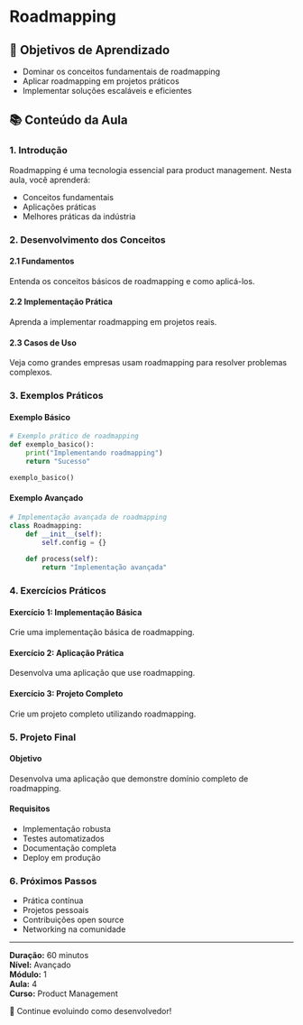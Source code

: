 # Roadmapping

## 🎯 Objetivos de Aprendizado
- Dominar os conceitos fundamentais de roadmapping
- Aplicar roadmapping em projetos práticos
- Implementar soluções escaláveis e eficientes

## 📚 Conteúdo da Aula

### 1. Introdução
Roadmapping é uma tecnologia essencial para product management. Nesta aula, você aprenderá:

- Conceitos fundamentais
- Aplicações práticas
- Melhores práticas da indústria

### 2. Desenvolvimento dos Conceitos

#### 2.1 Fundamentos
Entenda os conceitos básicos de roadmapping e como aplicá-los.

#### 2.2 Implementação Prática
Aprenda a implementar roadmapping em projetos reais.

#### 2.3 Casos de Uso
Veja como grandes empresas usam roadmapping para resolver problemas complexos.

### 3. Exemplos Práticos

#### Exemplo Básico
```python
# Exemplo prático de roadmapping
def exemplo_basico():
    print("Implementando roadmapping")
    return "Sucesso"

exemplo_basico()
```

#### Exemplo Avançado
```python
# Implementação avançada de roadmapping
class Roadmapping:
    def __init__(self):
        self.config = {}
    
    def process(self):
        return "Implementação avançada"
```

### 4. Exercícios Práticos

#### Exercício 1: Implementação Básica
Crie uma implementação básica de roadmapping.

#### Exercício 2: Aplicação Prática
Desenvolva uma aplicação que use roadmapping.

#### Exercício 3: Projeto Completo
Crie um projeto completo utilizando roadmapping.

### 5. Projeto Final

#### Objetivo
Desenvolva uma aplicação que demonstre domínio completo de roadmapping.

#### Requisitos
- Implementação robusta
- Testes automatizados
- Documentação completa
- Deploy em produção

### 6. Próximos Passos

- Prática contínua
- Projetos pessoais
- Contribuições open source
- Networking na comunidade

---

**Duração:** 60 minutos  
**Nível:** Avançado  
**Módulo:** 1  
**Aula:** 4  
**Curso:** Product Management

🎉 Continue evoluindo como desenvolvedor!
